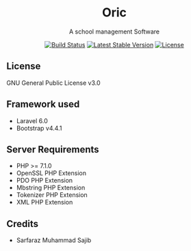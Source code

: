 



<center>
    <h1>Oric</h1>
    <p>A school management Software<p/>
    <p align="center">
    
<a href="https://travis-ci.org/laravel/framework"><img src="https://travis-ci.org/laravel/framework.svg" alt="Build Status"></a>
<a href="https://packagist.org/packages/laravel/framework"><img src="https://poser.pugx.org/laravel/framework/v/stable.svg" alt="Latest Stable Version"></a>
<a href="https://packagist.org/packages/laravel/framework"><img src="https://poser.pugx.org/laravel/framework/license.svg" alt="License"></a>
    </p>
</center>


## License

GNU General Public License v3.0

## Framework used

* Laravel 6.0     
* Bootstrap v4.4.1

## Server Requirements

* PHP >= 7.1.0
* OpenSSL PHP Extension
* PDO PHP Extension       
* Mbstring PHP Extension
* Tokenizer PHP Extension
* XML PHP Extension    
    
## Credits

* Sarfaraz Muhammad Sajib
